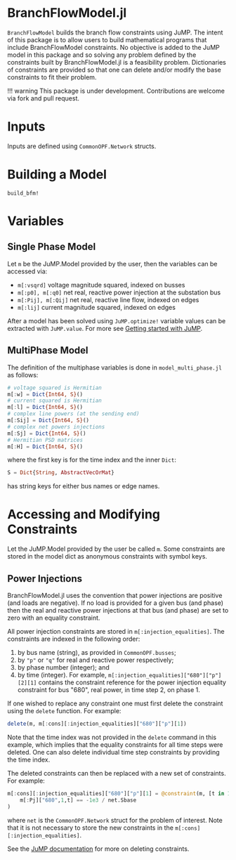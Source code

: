 # BranchFlowModel.jl

`BranchFlowModel` builds the branch flow constraints using JuMP. 
The intent of this package is to allow users to build mathematical programs that include BranchFlowModel constraints.
No objective is added to the JuMP model in this package and so solving any problem defined by the constraints built by BranchFlowModel.jl is a feasibility problem.
Dictionaries of constraints are provided so that one can delete and/or modify the base constraints to fit their problem.


!!! warning
    This package is under development. Contributions are welcome via fork and pull request.

# Inputs
Inputs are defined using `CommonOPF.Network` structs. 

# Building a Model
```@docs
build_bfm!
```

# Variables

## Single Phase Model
Let `m` be the JuMP.Model provided by the user, then the variables can be accessed via:
- `m[:vsqrd]` voltage magnitude squared, indexed on busses
- `m[:p0], m[:q0]` net real, reactive power injection at the substation bus
- `m[:Pij], m[:Qij]` net real, reactive line flow, indexed on edges
- `m[:lij]` current magnitude squared, indexed on edges

After a model has been solved using `JuMP.optimize!` variable values can be extracted with `JuMP.value`. For more see [Getting started with JuMP](https://jump.dev/JuMP.jl/stable/tutorials/getting_started/getting_started_with_JuMP/#Getting-started-with-JuMP).

## MultiPhase Model
The definition of the multiphase variables is done in `model_multi_phase.jl` as follows:
```julia
# voltage squared is Hermitian
m[:w] = Dict{Int64, S}()
# current squared is Hermitian
m[:l] = Dict{Int64, S}()
# complex line powers (at the sending end)
m[:Sij] = Dict{Int64, S}()
# complex net powers injections 
m[:Sj] = Dict{Int64, S}()
# Hermitian PSD matrices
m[:H] = Dict{Int64, S}()
```
where the first key is for the time index and the inner `Dict`:
```julia
S = Dict{String, AbstractVecOrMat}
```
has string keys for either bus names or edge names.

# Accessing and Modifying Constraints
Let the JuMP.Model provided by the user be called `m`. 
Some constraints are stored in the model dict as anonymous constraints with symbol keys.

## Power Injections
BranchFlowModel.jl uses the convention that power injections are positive (and loads are negative). If no load is provided for a given bus (and phase) then the real and reactive power injections at that bus (and phase) are set to zero with an equality constraint.

All power injection constraints are stored in `m[:injection_equalities]`. The constraints are indexed in the following order:
1. by bus name (string), as provided in `CommonOPF.busses`;
2. by `"p"` or `"q"` for real and reactive power respectively;
3. by phase number (integer); and
4. by time (integer).
For example, `m[:injection_equalities]["680"]["p"][2][1]` contains the constraint reference for the power injection equality constraint for bus "680", real power, in time step 2, on phase 1.

If one wished to replace any constraint one must first delete the constraint using the `delete` function. For example:
```julia
delete(m, m[:cons][:injection_equalities]["680"]["p"][1])
```
Note that the time index was not provided in the `delete` command in this example, which implies that the equality constraints for all time steps were deleted. One can also delete individual time step constraints by providing the time index.

The deleted constraints can then be replaced with a new set of constraints. For example:
```julia
m[:cons][:injection_equalities]["680"]["p"][1] = @constraint(m, [t in 1:net.Ntimesteps],
    m[:Pj]["680",1,t] == -1e3 / net.Sbase
)
```
where `net` is the `CommonOPF.Network` struct for the problem of interest. Note that it is not necessary to store the new constraints in the `m[:cons][:injection_equalities]`.

See the [JuMP documentation](https://jump.dev/JuMP.jl/stable/manual/constraints/#Delete-a-constraint) for more on deleting constraints.
